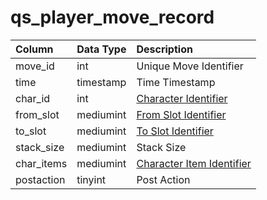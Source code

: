 # qs_player_move_record

| Column | Data Type | Description |
| :--- | :--- | :--- |
| move_id | int | Unique Move Identifier |
| time | timestamp | Time Timestamp |
| char_id | int | [Character Identifier](../../../schema/categories/characters/character_data.md) |
| from_slot | mediumint | [From Slot Identifier](../../../../categories/inventory/inventory-slots) |
| to_slot | mediumint | [To Slot Identifier](../../../../categories/inventory/inventory-slots) |
| stack_size | mediumint | Stack Size |
| char_items | mediumint | [Character Item Identifier](../../../schema/categories/items/items.md) |
| postaction | tinyint | Post Action |

